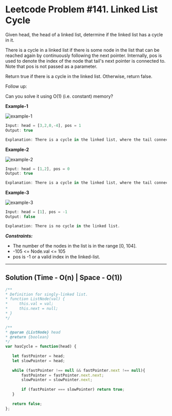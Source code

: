 # Leetcode Problem #141. Linked List Cycle

Given head, the head of a linked list, determine if the linked list has a cycle in it.

There is a cycle in a linked list if there is some node in the list that can be reached again by continuously following the next pointer. Internally, pos is used to denote the index of the node that tail's next pointer is connected to. Note that pos is not passed as a parameter.

Return true if there is a cycle in the linked list. Otherwise, return false.

Follow up:

Can you solve it using O(1) (i.e. constant) memory?

**Example-1**

![example-1](https://assets.leetcode.com/uploads/2018/12/07/circularlinkedlist.png)

```javascript
Input: head = [3,2,0,-4], pos = 1
Output: true

Explanation: There is a cycle in the linked list, where the tail connects to the 1st node (0-indexed).
```

**Example-2**

![example-2](https://assets.leetcode.com/uploads/2018/12/07/circularlinkedlist_test2.png)

```javascript
Input: head = [1,2], pos = 0
Output: true

Explanation: There is a cycle in the linked list, where the tail connects to the 0th node.
```

**Example-3**

![example-3](https://assets.leetcode.com/uploads/2018/12/07/circularlinkedlist_test3.png)

```javascript
Input: head = [1], pos = -1
Output: false

Explanation: There is no cycle in the linked list.
```

***Constraints:***

- The number of the nodes in the list is in the range [0, 104].
- -105 <= Node.val <= 105
- pos is -1 or a valid index in the linked-list.

---

## Solution (Time - O(n)  |   Space - O(1))

 ```javascript
 /**
 * Definition for singly-linked list.
 * function ListNode(val) {
 *     this.val = val;
 *     this.next = null;
 * }
 */

/**
 * @param {ListNode} head
 * @return {boolean}
 */
var hasCycle = function(head) {
    
    let fastPointer = head;
    let slowPointer = head;
    
    while (fastPointer !== null && fastPointer.next !== null){
        fastPointer = fastPointer.next.next;
        slowPointer = slowPointer.next;
        
        if (fastPointer === slowPointer) return true;
    }
    
    return false;
};
 ```
